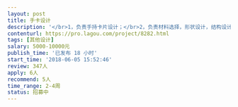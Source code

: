 ```yaml
---                
layout: post       
title: 手卡设计           
description: '</br>1，负责手持卡片设计；</br>2，负责材料选择，形状设计，结构设计；</br>3，负责与团队其他相关人员在产品设计过程中沟通；</br>4，希望找到对教育行业感兴趣以及对教育类产品设计工作有经验的伙伴。</br>'     
contenturl: https://pro.lagou.com/project/8282.html      
tags: [其他设计]            
salary: 5000-10000元          
publish_time: '已发布 18 小时'         
start_time: '2018-06-05 15:52:46'           
review: 347人                   
apply: 6人                   
recommend: 5人                   
time_range: 2-4周              
status: 招募中                  
---                 
```

